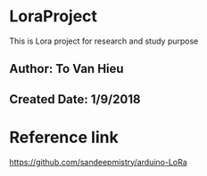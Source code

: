 # LoraProject
This is Lora project for research and study purpose
## Author: To Van Hieu
## Created Date: 1/9/2018
# Reference link
https://github.com/sandeepmistry/arduino-LoRa
